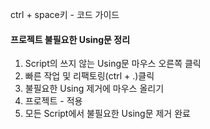 ctrl + space키 - 코드 가이드

#### 프로젝트 불필요한 Using문 정리
1. Script의 쓰지 않는 Using문 마우스 오른쪽 클릭
2. 빠른 작업 및 리팩토링(ctrl + .)클릭
3. 불필요한 Using 제거에 마우스 올리기
4. 프로젝트 - 적용
5. 모든 Script에서 불필요한 Using문 제거 완료



